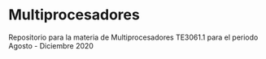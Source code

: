 # Multiprocesadores
Repositorio para la materia de Multiprocesadores TE3061.1 para el periodo Agosto - Diciembre 2020
